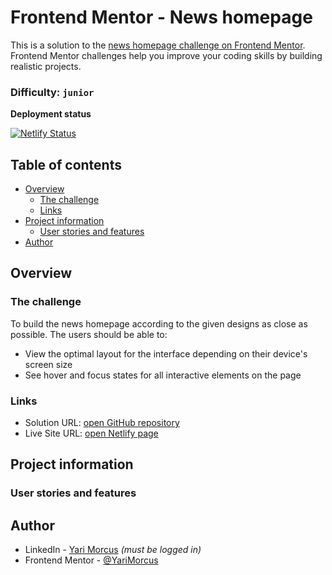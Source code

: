 # Frontend Mentor - News homepage

This is a solution to the [news homepage challenge on Frontend Mentor](https://www.frontendmentor.io/challenges/news-homepage-H6SWTa1MFl). Frontend Mentor challenges help you improve your coding skills by building realistic projects.

### Difficulty: `junior`

[//]: # 'Insert screenshot below'

**Deployment status**

[![Netlify Status](https://api.netlify.com/api/v1/badges/c1dfc1f0-1132-4577-aa75-15de0d1ce478/deploy-status)](https://app.netlify.com/sites/news-homepage-yari-morcus/deploys?branch=main)

## Table of contents

- [Overview](#overview)
  - [The challenge](#the-challenge)
  - [Links](#links)
- [Project information](#project-information)
  - [User stories and features](#user-stories-and-features)
- [Author](#author)

## Overview

### The challenge

To build the news homepage according to the given designs as close as possible.
The users should be able to:

- View the optimal layout for the interface depending on their device's screen size
- See hover and focus states for all interactive elements on the page

### Links

- Solution URL: [open GitHub repository](https://github.com/YariMorcus/news-homepage)
- Live Site URL: [open Netlify page](https://news-homepage-yari-morcus.netlify.app)

## Project information

### User stories and features

[//]: # '1. As a user I want to generate a new piece of advice so I might be able to learn something from it'
[//]: # '**Feature**: A button that generates a new piece of advice based on an API call'
[//]: # 'Optional: ### Flowchart'
[//]: # 'Optional: insert flowchart link below'

## Author

- LinkedIn - [Yari Morcus](https://www.linkedin.com/in/yarimorcus) _(must be logged in)_
- Frontend Mentor - [@YariMorcus](https://www.frontendmentor.io/profile/YariMorcus)
